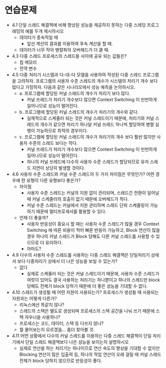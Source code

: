 # 연습문제
* 4.1 단일 스레드 해결책에 비해 향상된 성능을 제공하지 못하는 다중 스레딩 프로그래밍의 예를 두개 제시하시오
	- 데이터가 종속적일 때
		- 앞선 계산의 결과를 이용하여 후속 계산을 할 때.
	- 데이터가 너무 작아 병렬화의 오버헤드가 더 클 때.
* 4.3 다중 스레드 프로세스의 스레드들 사이에 공유 되는 값들은?
	- 힙 메모리
	- 전역 변수
* 4.5 다중 처리기 시스템과 다-대-다 모델을 사용하여 작성된 다중 스레드 프로그램을 고려하자.
프로그램의 사용자 수준 스레드의 개수가 시스템의 처리기 개수 보다 많다고 가정하자.
다음과 같은 시나리오에서 성능 예측을 논의하시오.
	- a. 프로그램에 할당된 커널 스레드의 개수가 처리기 보다 많다.
		- 커널 쓰레드가 처리기 개수보다 많으면 Context Switching 이 빈번하게 일어나므로 성능이 떨어진다.
	- b. 프로그램에 할당된 커널 스레드의 개수가 처리기의 개수와 같다.
		- 실제적으로 스케줄러 되는 것은 커널 스레드이기 때문에, 처리기와 커널 스레드의 개수가 같으면
		처리기 하나달 커널 쓰레드 하나씩 할당하여 병렬 실행이 가능하므로 최적의 경우이다.
	- c. 프로그램에 할당된 커널 스레드의 개수가 처리기의 개수 보다 훨씬 많지만 사용자 수준의 스레드 보다는 작다.
		- 커널 쓰레드가 처리기 개수보다 많으면 Context Switching 이 빈번하게 일어나므로 성능이 떨어진다.
		- 하나의 커널 쓰레드에 다수의 사용자 수준 스레드가 할당되므로 유저 스레드 지연이 상당히 발생할 것이다.
* 4.6 사용자 수준 스레드와 커널 수준 스레드의 두 가지 차이점은 무엇인가? 
어떤 경우에 한 유형이 다른 유형보다 좋은가?
	- 차이점
		- 사용자 수준 스레드는 커널의 지원 없이 관리되며, 스레드간 전환이 일어날 때 커널 스케줄러의 호출이 없기 때문에 오버헤드가 적다.
		- 커널 수준 스레드는 커널에서 지원 관리하며 스레드 단위 스케줄링이 가능하기 때문에 멀티프로세서를 활용할 수 있다.
	- 언제 더 좋을까?
		- 사용자 반응성이 중요시 할 때는 사용자 수준 스레드가 많을 경우 Context Switching 에 따른 비용이 적어
		빠른 반응이 가능하고,
		Block 연산이 많을 경우 하나의 커널 스레드가 Block 당해도 다른 커널 스레드를 사용할 수 있으므로
		더 유리하다.
		- 아마도?
* 4.9 다수의 사용자 수준 스레드를 사용하는 다중 스레드 해결책은 단일처리기 상에서 보다 
다중처리기 상에서 더 나은 성능을 보일 수 있는가?
	- 없다
		- 실제로 스케줄러 되는 것은 커널 스레드이기 때문에, 사용자 수준 스레드가 여럿이 있어도
		결국 사용하는 처리기는 하나뿐이고 하나의 스레드만 block 당해도 전체가 block 당하기 때문에
		더 좋은 성능을 기대할 수 없다.
* 4.10 스레드가 생성될 때 어떤 자원이 사용되는가? 프로세스가 생성될 때 사용되는 자원과는 어떻게 다른가?
	- 리눅스에선 똑같지 않나?
	- 스레드의 스택은 별도로 생성되며 프로세스의 스택 공간을 나눠 쓰기 때문에 스택 자우너을 사용하나?
	- 프로세스는 코드, 데이터, 스택 등 다쓰지 않나?
	- 뭘 물어보는지 모르겠음... 좀더 찾아볼 것.
* 4.11 어떤 상황에서 다수의 커널 스레드를 이용하는 다중 스레드 해결책이
단일 처리기에서 단일 스레드 해결책보다 나은 성능을 보이는지 설명하시오
	- 실제로 연산을 하는 처리기는 하나이므로 연산 속도의 향상을 기대할 수 없지만
	Blocking 연산이 많은 입출력 등, 하나의 작업 연산이 오래 걸릴 때 
	커널 스레드 전체가 block 당하지 않으므로 반응성이 좋다.

